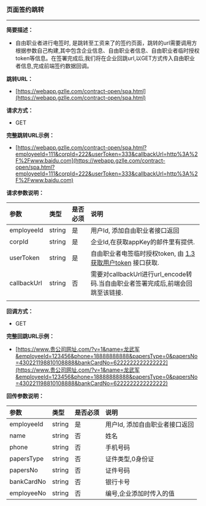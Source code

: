 ### 页面签约跳转

---

**简要描述：**

* 自由职业者进行电签时, 是跳转至工资来了的签约页面，跳转的url需要调用方根据参数自己构建,其中包含企业信息、自由职业者信息、自由职业者临时授权token等信息。在签署完成后,我们将在企业回跳url,以GET方式传入自由职业者信息,完成前端签约数据回调。

**跳转URL：**

* [https://webapp.gzlle.com/contract-open/spa.html](https://webapp.gzlle.com/contract-open/spa.html)

**请求方式：**

* GET 

**完整跳转URL示例：**

* [https://webapp.gzlle.com/contract-open/spa.html?employeeId=111&corpId=222&userToken=333&callbackUrl=http%3A%2F%2Fwww.baidu.com](https://webapp.gzlle.com/contract-open/spa.html?employeeId=111&corpId=222&userToken=333&callbackUrl=http%3A%2F%2Fwww.baidu.com)

**请求参数说明：**

| 参数 | 类型 | 是否必须 | 说明 |
| :--- | :--- | :--- | :--- |
| employeeId | string | 是 | 用户Id, 添加自由职业者接口返回 |
| corpId | string | 是 | 企业Id,在获取appKey的邮件里有提供. |
| userToken | string | 是 | 自由职业者电签临时授权token, 由 [1.3获取用户token](/huo-qu-yong-hu-token.md) 接口获取. |
| callbackUrl | string | 否 | 需要对callbackUrl进行url\_encode转码.当自由职业者签署完成后,前端会回跳至该链接. |
|  |  |  |  |

**回调方式：**

* GET 

**完整回跳URL示例：**

* [https://www.贵公司网址.com/?v=1&name=龙武军&employeeId=123456&phone=18888888888&papersType=0&papersNo=430221198810108888&bankCardNo=6222222222222222](https://www.贵公司网址.com/?v=1&name=龙武军&employeeId=123456&phone=18888888888&papersType=0&papersNo=430221198810108888&bankCardNo=6222222222222222)

**回传参数说明：**

| 参数 | 类型 | 是否必须 | 说明 |
| :--- | :--- | :--- | :--- |
| employeeId | string | 是 | 用户Id, 添加自由职业者接口返回 |
| name | string | 否 | 姓名 |
| phone | string | 否 | 手机号码 |
| papersType | string | 否 | 证件类型,0身份证 |
| papersNo | string | 否 | 证件号码 |
| bankCardNo | string | 否 | 银行卡号 |
| employeeNo | string | 否 | 编号,企业添加时传入的值 |



